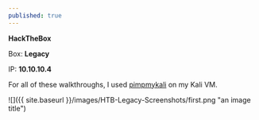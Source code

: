 ```yaml
---
published: true
---
```

**HackTheBox**

Box: **Legacy**

IP: **10.10.10.4**

For all of these walkthroughs, I used [pimpmykali](https://github.com/Dewalt-arch/pimpmykali) on my Kali VM.

![]({{ site.baseurl }}/images/HTB-Legacy-Screenshots/first.png "an image title")
